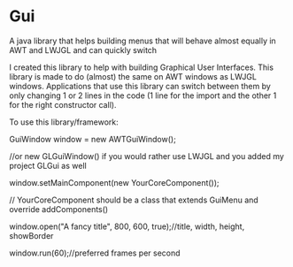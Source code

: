 # Gui
A java library that helps building menus that will behave almost equally in AWT and LWJGL and can quickly switch

I created this library to help with building Graphical User Interfaces. This library is made to do (almost) the same on AWT windows as LWJGL windows.
Applications that use this library can switch between them by only changing 1 or 2 lines in the code (1 line for the import and the other 1 for the right constructor call).

To use this library/framework:

GuiWindow window = new AWTGuiWindow();

//or new GLGuiWindow() if you would rather use LWJGL and you added my project GLGui as well

window.setMainComponent(new YourCoreComponent());

// YourCoreComponent should be a class that extends GuiMenu and override addComponents()

window.open("A fancy title", 800, 600, true);//title, width, height, showBorder

window.run(60);//preferred frames per second
